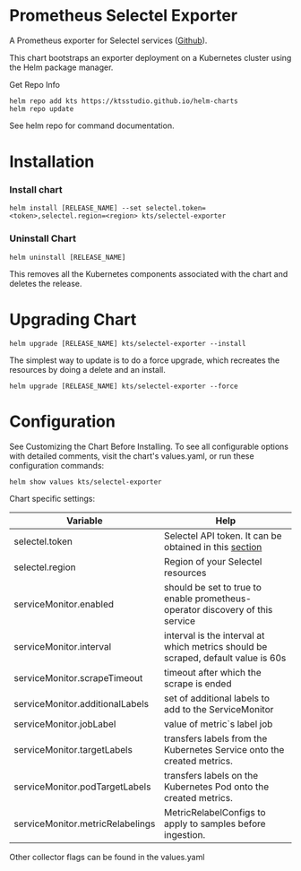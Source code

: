 # Prometheus Selectel Exporter

A Prometheus exporter for Selectel services ([Github](https://github.com/ktsstudio/selectel-exporter)). 

This chart bootstraps an exporter deployment on a Kubernetes cluster using the Helm package manager.

Get Repo Info
```shell
helm repo add kts https://ktsstudio.github.io/helm-charts
helm repo update
```
See helm repo for command documentation.

# Installation

### Install chart 
```shell
helm install [RELEASE_NAME] --set selectel.token=<token>,selectel.region=<region> kts/selectel-exporter
```

### Uninstall Chart
```shell
helm uninstall [RELEASE_NAME]
```

This removes all the Kubernetes components associated with the chart and deletes the release.


# Upgrading Chart
```shell
helm upgrade [RELEASE_NAME] kts/selectel-exporter --install
```

The simplest way to update is to do a force upgrade, which recreates the resources by doing a delete and an install.
```shell
helm upgrade [RELEASE_NAME] kts/selectel-exporter --force
```

# Configuration
See Customizing the Chart Before Installing. To see all configurable options with detailed comments, visit the chart's values.yaml, or run these configuration commands:

```shell
helm show values kts/selectel-exporter
```

Chart specific settings:

Variable | Help
---------|-----
selectel.token|Selectel API token. It can be obtained in this [section](https://my.selectel.ru/profile/apikeys)
selectel.region|Region of your Selectel resources
serviceMonitor.enabled|should be set to true to enable prometheus-operator discovery of this service
serviceMonitor.interval|interval is the interval at which metrics should be scraped, default value is 60s
serviceMonitor.scrapeTimeout|timeout after which the scrape is ended
serviceMonitor.additionalLabels|set of additional labels to add to the ServiceMonitor
serviceMonitor.jobLabel|value of metric`s label job  
serviceMonitor.targetLabels|transfers labels from the Kubernetes Service onto the created metrics.
serviceMonitor.podTargetLabels|transfers labels on the Kubernetes Pod onto the created metrics.
serviceMonitor.metricRelabelings|MetricRelabelConfigs to apply to samples before ingestion.

Other collector flags can be found in the values.yaml
